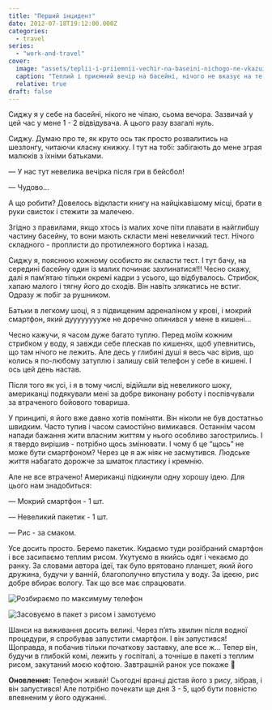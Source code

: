 ```yaml
---
title: "Перший інцидент"
date: 2012-07-18T19:12:00.000Z
categories:
  - travel
series:
  - "work-and-travel"
cover:
  image: "assets/teplii-i-priiemnii-vechir-na-baseini-nichogo-ne-vkazuie-na-te-scho-stanetsya-bida-b4a8.jpg"
  caption: "Теплий і приємний вечір на басейні, нічого не вказує на те, що станеться біда…"
  relative: true
draft: false
---
```


Сиджу я у себе на басейні, нікого не чіпаю, сьома вечора. Зазвичай у цей час у мене 1 - 2 відвідувача. А цього разу взагалі нуль.

Сиджу. Думаю про те, як круто ось так просто розвалитись на шезлонгу, читаючи класну книжку. І тут на тобі: забігають до мене зграя малюків з їхніми батьками.

— У нас тут невелика вечірка після гри в бейсбол!

— Чудово...

А що робити? Довелось відкласти книгу на найцікавішому місці, брати в руки свисток і стежити за малечею.

Згідно з правилами, якщо хтось із малих хоче піти плавати в найглибшу частину басейну, то вони мають скласти мені невеличкий тест. Нічого складного - проплисти до протилежного бортика і назад.

Сиджу я, пояснюю кожному особисто як скласти тест. І тут бачу, на середині басейну один із малих починає захлинатися!!! Чесно скажу, далі я пам’ятаю тільки окремі кадри з усього, що відбувалось. Стрибок, хапаю малого і тягну його до сходів. Він навіть злякатись не встиг. Одразу ж побіг за рушником.

Батьки в легкому шоці, я з підвищеним адреналіном у крові, і мокрий смартфон, який дууууууууже не доречно опинився у мене в кишені...

Чесно кажучи, я часом дуже багато туплю. Перед моїм кожним стрибком у воду, я завжди себе плескав по кишенях, щоб упевнитись, що там нічого не лежить. Але десь у глибині душі я весь час вірив, що колись я по-любому затуплю і залишу свій телефон у себе в кишені. І ось цей день настав.

Після того як усі, і я в тому числі, відійшли від невеликого шоку, американці подякували мені за добре виконану роботу і поспівчували за втраченого бойового товариша.

У принципі, я його вже давно хотів поміняти. Він ніколи не був достатньо швидким. Часто тупив і часом самостійно вимикався. Останнім часом напади бажання жити власним життям у нього особливо загострились. І я твердо вирішив - потрібно щось змінювати. І чому б це “щось” не може бути смартфоном? Через це я аж ніяк не засмутився. Людське життя набагато дорожче за шматок пластику і кремнію.

Але не все втрачено! Американці підкинули одну хорошу ідею. Для цього нам знадобиться:

— Мокрий смартфон - 1 шт.

— Невеликий пакетик - 1 шт.

— Рис - за смаком.

Усе досить просто. Беремо пакетик. Кидаємо туди розібраний смартфон і все засипаємо теплим рисом. Укутуємо в якийсь одяг і чекаємо до ранку. За словами автора ідеї, так було врятовано планшет, який його дружина, будучи у ванній, благополучно впустила у воду. За ідеєю, рис добре вбирає вологу. Так що все має спрацювати.

![Розбираємо по максимуму телефон](assets/rozbiraiemo-po-maksimumu-telefon-fa4f.jpg "Розбираємо по максимуму телефон")

![Засовуємо в пакет з рисом і замотуємо](assets/zasovuiemo-v-paket-z-risom-i-zamotuiemo-fe90.jpg "Засовуємо в пакет з рисом і замотуємо")

Шанси на виживання досить великі. Через п’ять хвилин після водної процедури, я спробував запустити смартфон. І він запустився! Щоправда, я побачив тільки початкову заставку, але все ж... Тепер він, будучи в глибокій комі, лежить у госпіталі, а точніше в пакеті з теплим рисом, закутаний моєю кофтою. Завтрашній ранок усе покаже 🙂

**Оновлення:** Телефон живий! Сьогодні вранці дістав його з рису, зібрав, і він запустився! Але потрібно почекати ще дня 3 - 5, щоб бути повністю впевненим у його одужанні.
